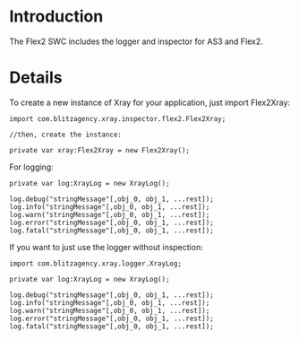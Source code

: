 # Introduction #

The Flex2 SWC includes the logger and inspector for AS3 and Flex2.


# Details #

To create a new instance of Xray for your application, just import Flex2Xray:

```
import com.blitzagency.xray.inspector.flex2.Flex2Xray;

//then, create the instance:

private var xray:Flex2Xray = new Flex2Xray();
```

For logging:

```
private var log:XrayLog = new XrayLog();

log.debug("stringMessage"[,obj_0, obj_1, ...rest]);
log.info("stringMessage"[,obj_0, obj_1, ...rest]);
log.warn("stringMessage"[,obj_0, obj_1, ...rest]);
log.error("stringMessage"[,obj_0, obj_1, ...rest]);
log.fatal("stringMessage"[,obj_0, obj_1, ...rest]);
```

If you want to just use the logger without inspection:

```
import com.blitzagency.xray.logger.XrayLog;

private var log:XrayLog = new XrayLog();

log.debug("stringMessage"[,obj_0, obj_1, ...rest]);
log.info("stringMessage"[,obj_0, obj_1, ...rest]);
log.warn("stringMessage"[,obj_0, obj_1, ...rest]);
log.error("stringMessage"[,obj_0, obj_1, ...rest]);
log.fatal("stringMessage"[,obj_0, obj_1, ...rest]);

```



